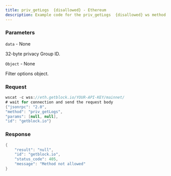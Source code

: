 ```yaml
---
title: priv_getLogs  {disallowed} - Ethereum
description: Example code for the priv_getLogs  {disallowed} ws method. Сomplete guide on how to use priv_getLogs  {disallowed} ws in GetBlock.io Web3 documentation.
---
```


### Parameters


`data` - None

32-byte privacy Group ID.

`Object` - None

Filter options object.

### Request

``` java
wscat -c wss://eth.getblock.io/YOUR-API-KEY/mainnet/ 
# wait for connection and send the request body 
{"jsonrpc": "2.0",
"method": "priv_getLogs",
"params": [null, null],
"id": "getblock.io"}
```

###  Response

``` java
{
    "result": "null",
    "id": "getblock.io",
    "status_code": 405,
    "message": "Method not allowed"
}
```

